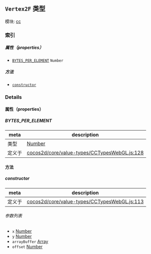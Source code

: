 ## `Vertex2F` 类型



模块: [cc](../modules/cc.md)





### 索引

##### 属性（properties）

  - [`BYTES_PER_ELEMENT`](#bytesperelement) `Number` 



##### 方法

  - [`constructor`](#constructor) 



### Details


#### 属性（properties）


##### BYTES_PER_ELEMENT

> 

| meta | description |
|------|-------------|
| 类型 | <a href="https://developer.mozilla.org/en/JavaScript/Reference/Global_Objects/Number" class="crosslink external" target="_blank">Number</a> |
| 定义于 | [cocos2d/core/value-types/CCTypesWebGL.js:128](https://github.com/cocos-creator/engine/blob/111da455d089e3000f670eed24ff5172a3488245/cocos2d/core/value-types/CCTypesWebGL.js#L128) |






<!-- Method Block -->
#### 方法


##### constructor



| meta | description |
|------|-------------|
| 定义于 | [cocos2d/core/value-types/CCTypesWebGL.js:113](https://github.com/cocos-creator/engine/blob/111da455d089e3000f670eed24ff5172a3488245/cocos2d/core/value-types/CCTypesWebGL.js#L113) |

###### 参数列表
- `x` <a href="https://developer.mozilla.org/en/JavaScript/Reference/Global_Objects/Number" class="crosslink external" target="_blank">Number</a> 
- `y` <a href="https://developer.mozilla.org/en/JavaScript/Reference/Global_Objects/Number" class="crosslink external" target="_blank">Number</a> 
- `arrayBuffer` <a href="https://developer.mozilla.org/en/JavaScript/Reference/Global_Objects/Array" class="crosslink external" target="_blank">Array</a> 
- `offset` <a href="https://developer.mozilla.org/en/JavaScript/Reference/Global_Objects/Number" class="crosslink external" target="_blank">Number</a> 



